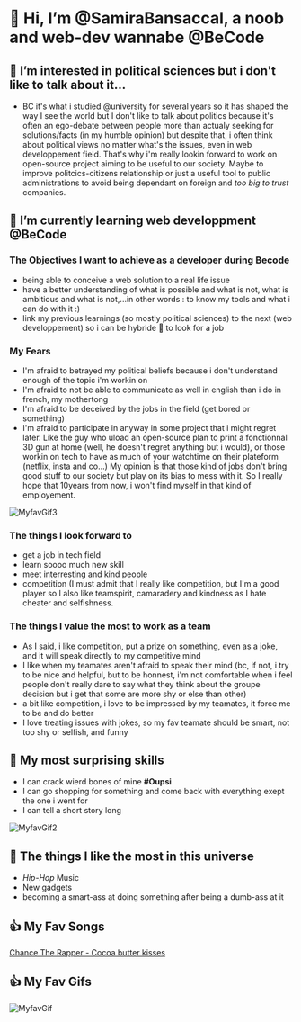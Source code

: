 # 👋 Hi, I’m @SamiraBansaccal, a noob and web-dev wannabe @BeCode

## 👀 I’m interested in political sciences but i don't like to talk about it...

- BC it's what i studied @university for several years so it has shaped the way I see the world but I don't like to talk about politics because it's often an ego-debate between people more than actualy seeking for solutions/facts (in my humble opinion) but despite that, i often think about political views no matter what's the issues, even in web developpement field. That's why i'm really lookin forward to work on open-source project aiming to be useful to our society. Maybe to improve politcics-citizens relationship or just a useful tool to public administrations to avoid being dependant on foreign and *too big to trust* companies.

## 🌱 I’m currently learning web developpment @BeCode

### The Objectives I want to achieve as a developer during Becode

- being able to conceive a web solution to a real life issue
- have a better understanding of what is possible and what is not, what is ambitious and what is not,...in other words : to know my tools and what i can do with it :)
- link my previous learnings (so mostly political sciences) to the next (web developpement) so i can be hybride 🦖 to look for a job 

### My Fears

- I'm afraid to betrayed my political beliefs because i don't understand enough of the topic i'm workin on
- I'm afraid to not be able to communicate as well in english than i do in french, my mothertong
- I'm afraid to be deceived by the jobs in the field (get bored or something)
- I'm afraid to participate in anyway in some project that i might regret later. Like the guy who uload an open-source plan to print a fonctionnal 3D gun at home (well, he doesn't regret anything but i would), or those workin on tech to have as much of your watchtime on their plateform (netflix, insta and co...) My opinion is that those kind of jobs don't bring good stuff to our society but play on its bias to mess with it. So I really hope that 10years from now, i won't find myself in that kind of employement.

![MyfavGif3](https://acegif.com/wp-content/uploads/office-space-gifs-5.gif)

### The things I look forward to

- get a job in tech field
- learn soooo much new skill
- meet interresting and kind people
- competition (I must admit that I really like competition, but I'm a good player so I also like teamspirit, camaradery and kindness as I hate cheater and selfishness.

### The things I value the most to work as a team

- As I said, i like competition, put a prize on something, even as a joke, and it will speak directly to my competitive mind
- I like when my teamates aren't afraid to speak their mind (bc, if not, i try to be nice and helpful, but to be honnest, i'm not comfortable when i feel people don't really dare to say what they think about the groupe decision but i get that some are more shy or else than other)
- a bit like competition, i love to be impressed by my teamates, it force me to be and do better
- I love treating issues with jokes, so my fav teamate should be smart, not too shy or selfish, and funny

## 🦖 My most surprising skills

- I can crack wierd bones of mine **#Oupsi**
- I can go shopping for something and come back with everything exept the one i went for
- I can tell a short story long

![MyfavGif2](https://c.tenor.com/HDvlGQ9RKLoAAAAC/rat-cool.gif)

## 💞️ The things I like the most in this universe

- *Hip-Hop* Music
- New gadgets
- becoming a smart-ass at doing something after being a dumb-ass at it

## 👍 My Fav Songs
[Chance The Rapper - Cocoa butter kisses](https://www.youtube.com/watch?v=-G0FOkF3BmQ&ab_channel=OldSchoolHipHop)
## 👍 My Fav Gifs
![MyfavGif](https://www.photofunky.net/output/image/b/5/d/4/b5d436/photofunky.gif) 

<!---
SamiraBansaccal/SamiraBansaccal is a ✨ special ✨ repository because its `README.md` (this file) appears on your GitHub profile.
You can click the Preview link to take a look at your changes.
--->
